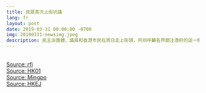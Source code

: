 ```yaml
---
title: 民眾首次上街抗議
lang: fr
layout: post
date: 2019-03-31 00:00:00 -0700
img: 20190331-newsimg.jpeg
description: 民主派團體、議員和香港市民在周日走上街頭，共同呼籲各界關注港府的這一修法動議，稱此舉將威脅香港的司法獨立和人權及社會保障，大會事後稱有約1.2萬人參與，警方則說高峰期有約5200人參加。
---
```



<br>[Source: rfi](http://trad.cn.rfi.fr/%E4%B8%AD%E5%9C%8B/20190331-%E9%A6%99%E6%B8%AF%E6%B0%91%E7%9C%BE%E6%B0%91%E4%B8%BB%E5%9C%98%E9%AB%94%E4%B8%8A%E8%A1%97%E6%8A%97%E8%AD%B0%E6%B8%AF%E5%BA%9C%E9%80%83%E7%8A%AF%E6%A2%9D%E4%BE%8B%E4%BF%AE%E6%B3%95%E5%8B%95%E8%AD%B0)
<br>[Source: HK01](https://www.hk01.com/%E6%94%BF%E6%83%85/312655/%E9%80%83%E7%8A%AF%E6%A2%9D%E4%BE%8B-%E8%AD%A6%E6%96%B9-5200%E4%BA%BA%E5%8F%83%E8%88%87%E9%81%8A%E8%A1%8C-%E6%B0%91%E9%99%A3-%E8%8B%A5%E7%A1%AC%E6%8E%A8%E6%88%96%E5%8C%85%E5%9C%8D%E7%AB%8B%E6%9C%83)
<br>[Source: Mingpo](https://m.mingpao.com/pns/%E8%A7%80%E9%BB%9E/article/20190401/s00012/1554057181895/%E8%81%9E%E9%A2%A8%E7%AD%86%E5%8B%95-%E9%81%8A%E8%A1%8C%E5%8F%8D%E6%87%89%E8%B6%85%E9%A0%90%E6%9C%9F-%E6%B3%9B%E6%B0%91%E7%AD%96%E7%95%A5%E9%80%BC%E6%9D%8E%E5%AE%B6%E8%B6%85%E5%87%BA%E9%8C%AF-%E6%96%87-%E6%9D%8E%E5%85%88%E7%9F%A5)
<br>[Source: HKEJ](https://www2.hkej.com/instantnews/current/article/2092327/%E6%94%BF%E5%BA%9C%E4%BF%AE%E8%A8%82%E9%80%83%E7%8A%AF%E6%A2%9D%E4%BE%8B+%E5%89%94%E9%99%A49%E9%A1%9E%E7%BD%AA%E8%A1%8C)